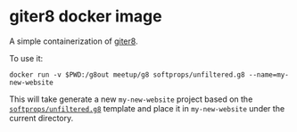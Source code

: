# giter8 docker image

A simple containerization of [giter8](https://github.com/n8han/giter8). 

To use it:
```
docker run -v $PWD:/g8out meetup/g8 softprops/unfiltered.g8 --name=my-new-website
```

This will take generate a new `my-new-website` project based on the [`softprops/unfiltered.g8`](https://github.com/softprops/unfiltered.g8) template and place it in `my-new-website` under the current directory.
